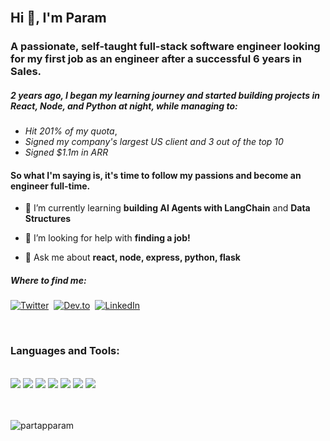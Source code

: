 
<br />

## Hi 👋, I'm Param
### A passionate, self-taught full-stack software engineer looking for my first job as an engineer after a successful 6 years in Sales. 
##### 2 years ago, I began my learning journey and started building projects in React, Node, and Python at night, while managing to:
- _Hit 201% of my quota_, 
- _Signed my company's largest US client and 3 out of the top 10_
- _Signed $1.1m in ARR_

#### So what I'm saying is, it's time to follow my passions and become an engineer full-time.


- 🌱 I’m currently learning **building AI Agents with LangChain** and **Data Structures**

- 🤝 I’m looking for help with **finding a job!**

- 💬 Ask me about **react, node, express, python, flask**

##### Where to find me:

<a href="https://twitter.com/partaphere"><img src="https://img.shields.io/badge/Twitter-1DA1F2?style=for-the-badge&logo=twitter&logoColor=white" alt="Twitter" /></a>&nbsp;
<a href="https://dev.to/partapparam"><img src="https://img.shields.io/badge/dev.to-0A0A0A?style=for-the-badge&logo=dev.to&logoColor=white" alt="Dev.to" /></a>&nbsp;
<a href="https://www.linkedin.com/in/parampartapsingh1961/" target="blank"><img src="https://img.shields.io/badge/LinkedIn-0A66C2?style=for-the-badge&logo=linkedin&logoColor=#0A66C2" alt=LinkedIn /> </a>

<br />

<h3 align="left">Languages and Tools:</h3>
<br />
<div>
  <img src="https://img.shields.io/badge/-javascript-F7DF1E?&style=for-the-badge&logo=javascript&logoColor=black" />
  <img src="https://img.shields.io/badge/Node.js-43853D?style=for-the-badge&logo=node.js&logoColor=white" />
<img src="https://img.shields.io/badge/Express.js-404D59?style=for-the-badge" />
<img src="https://img.shields.io/badge/-ReactJS-grey?&style=for-the-badge&logo=react&logoColor=61DAFB" />
<img src="https://img.shields.io/badge/Python-3776AB?style=for-the-badge&logo=python&logoColor=white" />
<img src="https://img.shields.io/badge/Flask-000000?style=for-the-badge&logo=flask&logoColor=white" />
<img src="https://img.shields.io/badge/-Git-F05032?&style=for-the-badge&logo=git&logoColor=white" /> 

</div>

<br />
<br />

<p><img align="center" src="https://github-readme-streak-stats.herokuapp.com/?user=partapparam&" alt="partapparam" /></p>
